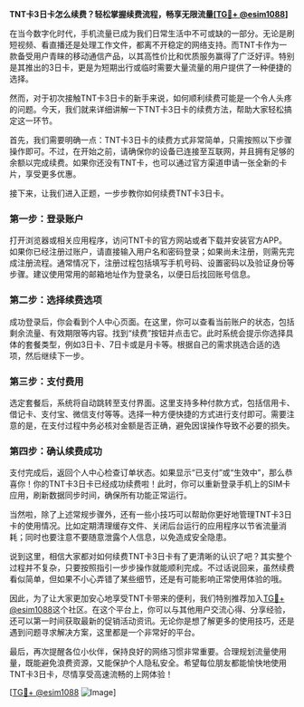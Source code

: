 **TNT卡3日卡怎么续费？轻松掌握续费流程，畅享无限流量[[TG💪+ @esim1088](https://t.me/s/esim1088)]**

在当今数字化时代，手机流量已成为我们日常生活中不可或缺的一部分。无论是刷短视频、看直播还是处理工作文件，都离不开稳定的网络支持。而TNT卡作为一款备受用户青睐的移动通信产品，以其高性价比和优质服务赢得了广泛好评。特别是其推出的3日卡，更是为短期出行或临时需要大量流量的用户提供了一种便捷的选择。

然而，对于初次接触TNT卡3日卡的新手来说，如何顺利续费可能是一个令人头疼的问题。今天，我们就来详细讲解一下TNT卡3日卡的续费方法，帮助大家轻松搞定这一环节。

首先，我们需要明确一点：TNT卡3日卡的续费方式非常简单，只需按照以下步骤操作即可。不过，在开始之前，请确保你的设备已连接至互联网，并且拥有足够的余额以完成续费。如果你还没有TNT卡，也可以通过官方渠道申请一张全新的卡片，享受更多优惠。

接下来，让我们进入正题，一步步教你如何续费TNT卡3日卡。

### 第一步：登录账户

打开浏览器或相关应用程序，访问TNT卡的官方网站或者下载并安装官方APP。如果你已经注册过账户，请直接输入用户名和密码登录；如果尚未注册，则需先完成注册流程。通常情况下，注册过程包括填写手机号码、设置密码以及验证身份等步骤。建议使用常用的邮箱地址作为登录名，以便日后找回账号信息。

### 第二步：选择续费选项

成功登录后，你会看到个人中心页面。在这里，你可以查看当前账户的状态，包括剩余流量、有效期限等内容。找到“续费”按钮并点击它。此时系统会提示你选择具体的套餐类型，例如3日卡、7日卡或是月卡等。根据自己的需求挑选合适的选项，然后继续下一步。

### 第三步：支付费用

选定套餐后，系统将自动跳转至支付界面。这里支持多种付款方式，包括信用卡、借记卡、支付宝、微信支付等等。选择一种方便快捷的方式进行支付即可。需要注意的是，在支付过程中务必核对金额是否正确，避免因误操作导致不必要的损失。

### 第四步：确认续费成功

支付完成后，返回个人中心检查订单状态。如果显示“已支付”或“生效中”，那么恭喜你！你的TNT卡3日卡已经成功续费啦！此时，你可以重新登录手机上的SIM卡应用，刷新数据同步时间，确保所有功能正常运行。

当然啦，除了上述常规步骤外，还有一些小技巧可以帮助你更好地管理TNT卡3日卡的使用情况。比如定期清理缓存文件、关闭后台运行的应用程序以节省流量消耗；同时也要注意不要随意泄露个人信息，以免造成安全隐患。

说到这里，相信大家都对如何续费TNT卡3日卡有了更清晰的认识了吧？其实整个过程并不复杂，只要按照指引一步步操作就能顺利完成。不过话说回来，虽然续费看似简单，但如果不小心弄错了某些细节，还是有可能影响正常使用体验的哦。

因此，为了让大家更加安心地享受TNT卡带来的便利，我们特别推荐加入[TG💪+ @esim1088](https://t.me/s/esim1088)这个社区。在这个平台上，你可以与其他用户交流心得、分享经验，还可以第一时间获取最新的促销活动资讯。无论你是想了解更多的使用技巧，还是遇到问题寻求解决方案，这里都是一个非常好的平台。

最后，再次提醒各位小伙伴，保持良好的网络习惯非常重要。合理规划流量使用量，既能避免浪费资源，又能保护个人隐私安全。希望每位朋友都能愉快地使用TNT卡3日卡，尽情享受高速流畅的上网体验！

[[TG💪+ @esim1088](https://t.me/s/esim1088) ![Image](https://i.postimg.cc/4NQfJmqS/Snipaste-2025-05-13-00-14-12.png)]